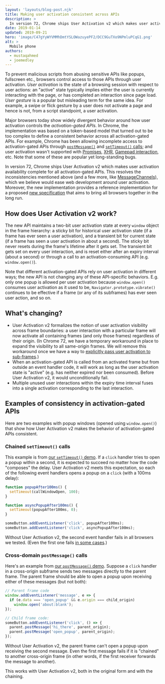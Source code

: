 ```yaml
---
layout: 'layouts/blog-post.njk'
title: Making user activation consistent across APIs
description: >
  In version 72, Chrome ships User Activation v2 which makes user activation availability complete for all activation-gated APIs, resolving many user activation inconsistencies.
date: 2019-01-14
updated: 2019-09-21
hero: 'image/C47gYyWYVMMhDmtYSLOWazuyePF2/DCC9GuTXo9NPmluPCqG1.png'
alt: >
  Mobile phone
authors:
  - mustaqahmed
  - joemedley
---
```


To prevent malicious scripts from abusing sensitive APIs like popups,
fullscreen etc., browsers control access to those APIs through user
activation. _User activation_ is the state of a browsing session with respect
to user actions: an "active" state typically implies either the user is
currently interacting with the page, or has completed an interaction since page
load. _User gesture_ is a popular but misleading term for the same idea. For
example, a swipe or flick gesture by a user does not activate a page and hence
is not, from a script standpoint, a user activation.

Major browsers today show widely divergent behavior around how user activation
controls the _activation-gated APIs_. In Chrome, the implementation was based
on a token-based model that turned out to be too complex to define a consistent
behavior across all activation-gated APIs. For example, Chrome has been
allowing incomplete access to activation-gated APIs through
[`postMessage()`](https://crbug.com/161068) and
[`setTimeout()` calls](https://crbug.com/802291); and user activation wasn't
supported with [Promises](https://crbug.com/404161),
[XHR](https://crbug.com/760848),
[Gamepad interaction](https://crbug.com/381596), etc. Note that some of these
are popular yet long-standing bugs.

In version 72, Chrome ships User Activation v2 which makes user
activation availability complete for all activation-gated APIs. This resolves
the inconsistencies mentioned above (and a few more, like
[MessageChannels](https://crbug.com/851493)), which we believe would ease web
development around user activation. Moreover, the new implementation provides
a reference implementation for a proposed
[new specification](https://whatpr.org/html/3851/interaction.html#tracking-user-activation)
that aims to bring all browsers together in the long run.

## How does User Activation v2 work?

The new API maintains a two-bit user activation state at every `window` object
in the frame hierarchy: a sticky bit for historical user activation state (if a
frame has ever seen a user activation), and a transient bit for current state
(if a frame has seen a user activation in about a second). The sticky bit
never resets during the frame's lifetime after it gets set. The transient bit
gets set on every user interaction, and is reset either after an expiry
interval (about a second) or through a call to an activation-consuming API
(e.g. `window.open()`).

Note that different activation-gated APIs rely on user activation in different
ways; the new API is not changing any of these API-specific behaviors. E.g.
only one popup is allowed per user activation because `window.open()` consumes
user activation as it used to be, `Navigator.prototype.vibrate()` continues to
be effective if a frame (or any of its subframes) has ever seen user action,
and so on.

## What's changing?

- User Activation v2 formalizes the notion of user activation visibility
  across frame boundaries: a user interaction with a particular frame will now
  activate all containing frames (and only those frames) regardless of their
  origin. (In Chrome 72, we have a temporary workaround in place to expand the
  visibility to all same-origin frames. We will remove this workaround once we
  have a way to
  [explicitly pass user activation to sub-frames](https://crbug.com/728334).)
- When an activation-gated API is called from an activated frame but from
  outside an event handler code, it will work as long as the user activation
  state is "active" (e.g. has neither expired nor been consumed). Before User
  Activation v2, it would unconditionally fail.
- Multiple unused user interactions within the expiry time interval fuses
  into a single activation corresponding to the last interaction.

## Examples of consistency in activation-gated APIs

Here are two examples with popup windows (opened using `window.open()`) that
show how User Activation v2 makes the behavior of activation-gated APIs
consistent.

### Chained `setTimeout()` calls

This example is from
[our `setTimeout()` demo](https://mustaqahmed.github.io/user-activation-v2/api-consistency/setTimeout.html).
If a `click` handler tries to open a popup within a second, it is expected to
succeed no matter how the code "composes" the delay. User Activation v2 meets
this expectation, so each of the following event handlers opens a popup on a
`click` (with a 100ms delay):

```js
function popupAfter100ms() {
  setTimeout(callWindowOpen, 100);
}

function asyncPopupAfter100ms() {
  setTimeout(popupAfter100ms, 0);
}

someButton.addEventListener('click', popupAfter100ms);
someButton.addEventListener('click', asyncPopupAfter100ms);
```

Without User Activation v2, the second event handler fails in all browsers we
tested. (Even the first one fails
[in some cases](https://docs.google.com/document/d/1hYRTEkfWDl-KO4Y6cG469FBC3nyBy9_SYItZ1EEsXUA/edit#bookmark=id.7fb3jwz3is2s).)

### Cross-domain `postMessage()` calls

Here's an example from
[our `postMessage()` demo](https://mustaqahmed.github.io/user-activation-v2/api-consistency/postMessages.html).
Suppose a `click` handler in a cross-origin subframe sends two messages directly
to the parent frame. The parent frame should be able to open a popup upon
receiving either of these messages (but not both):

```js
// Parent frame code
window.addEventListener('message', e => {
  if (e.data === 'open_popup' && e.origin === child_origin)
    window.open('about:blank');
});

// Child frame code:
someButton.addEventListener('click', () => {
  parent.postMessage('hi_there', parent_origin);
  parent.postMessage('open_popup', parent_origin);
});
```

Without User Activation v2, the parent frame can't open a popup upon receiving
the second message. Even the first message fails if it is "chained" to another
cross-origin frame (in other words, if the first receiver forwards the message
to another).

This works with User Activation v2, both in the original form and with the
chaining.

